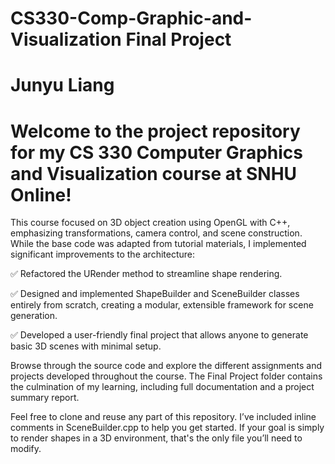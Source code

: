 # CS330-Comp-Graphic-and-Visualization Final Project


# Junyu Liang

# Welcome to the project repository for my CS 330 Computer Graphics and Visualization course at SNHU Online!

This course focused on 3D object creation using OpenGL with C++, emphasizing transformations, camera control, and scene construction. While the base code was adapted from tutorial materials, I implemented significant improvements to the architecture:

✅ Refactored the URender method to streamline shape rendering.

✅ Designed and implemented ShapeBuilder and SceneBuilder classes entirely from scratch, creating a modular, extensible framework for scene generation.

✅ Developed a user-friendly final project that allows anyone to generate basic 3D scenes with minimal setup.

Browse through the source code and explore the different assignments and projects developed throughout the course. The Final Project folder contains the culmination of my learning, including full documentation and a project summary report.

Feel free to clone and reuse any part of this repository. I’ve included inline comments in SceneBuilder.cpp to help you get started. If your goal is simply to render shapes in a 3D environment, that's the only file you’ll need to modify.
